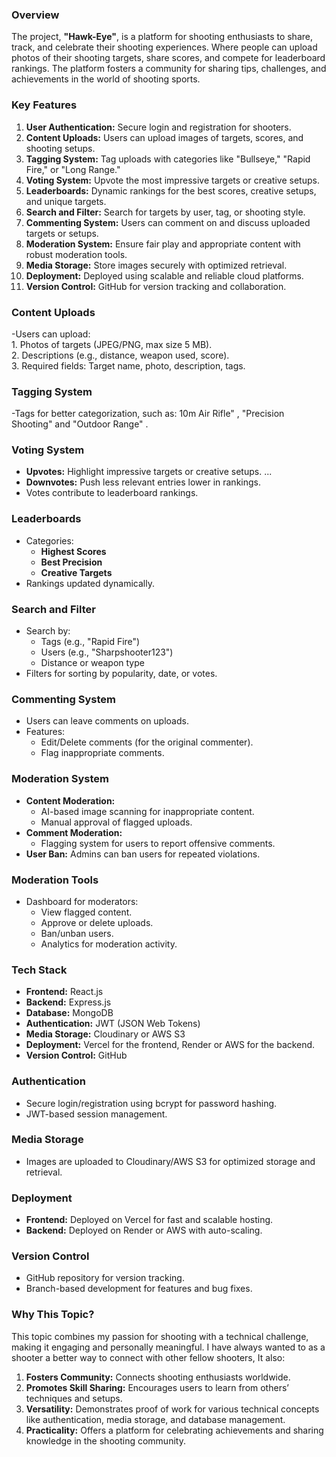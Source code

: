 ### **Overview**  
The project, **"Hawk-Eye"**, is a platform for shooting enthusiasts to share, track, and celebrate their shooting experiences. Where people can upload photos of their shooting targets, share scores, and compete for leaderboard rankings. The platform fosters a community for sharing tips, challenges, and achievements in the world of shooting sports.



### **Key Features**  
1. **User Authentication:** Secure login and registration for shooters.  
2. **Content Uploads:** Users can upload images of targets, scores, and shooting setups.  
3. **Tagging System:** Tag uploads with categories like "Bullseye," "Rapid Fire," or "Long Range."  
4. **Voting System:** Upvote the most impressive targets or creative setups.  
5. **Leaderboards:** Dynamic rankings for the best scores, creative setups, and unique targets.  
6. **Search and Filter:** Search for targets by user, tag, or shooting style.  
7. **Commenting System:** Users can comment on and discuss uploaded targets or setups.  
8. **Moderation System:** Ensure fair play and appropriate content with robust moderation tools.  
9. **Media Storage:** Store images securely with optimized retrieval.  
10. **Deployment:** Deployed using scalable and reliable cloud platforms.  
11. **Version Control:** GitHub for version tracking and collaboration.



### **Content Uploads**  
-Users can upload:  
    1. Photos of targets (JPEG/PNG, max size 5 MB).  
    2. Descriptions (e.g., distance, weapon used, score).  
    3. Required fields: Target name, photo, description, tags.  



### **Tagging System**  
-Tags for better categorization, such as: 10m Air Rifle" , "Precision Shooting"  and "Outdoor Range"  .



### **Voting System**  
- **Upvotes:** Highlight impressive targets or creative setups.  ...
- **Downvotes:** Push less relevant entries lower in rankings.  
- Votes contribute to leaderboard rankings.  



### **Leaderboards**  
- Categories:  
  - **Highest Scores**  
  - **Best Precision**  
  - **Creative Targets**  
- Rankings updated dynamically.  



### **Search and Filter**  
- Search by:  
  - Tags (e.g., "Rapid Fire")  
  - Users (e.g., "Sharpshooter123")  
  - Distance or weapon type  
- Filters for sorting by popularity, date, or votes.  



### **Commenting System**  
- Users can leave comments on uploads.  
- Features:  
  - Edit/Delete comments (for the original commenter).  
  - Flag inappropriate comments.  



### **Moderation System**  
- **Content Moderation:**  
  - AI-based image scanning for inappropriate content.  
  - Manual approval of flagged uploads.  
- **Comment Moderation:**  
  - Flagging system for users to report offensive comments.  
- **User Ban:** Admins can ban users for repeated violations.  



### **Moderation Tools**  
- Dashboard for moderators:  
  - View flagged content.  
  - Approve or delete uploads.  
  - Ban/unban users.  
  - Analytics for moderation activity.  



### **Tech Stack**  
- **Frontend:** React.js  
- **Backend:** Express.js  
- **Database:** MongoDB  
- **Authentication:** JWT (JSON Web Tokens)  
- **Media Storage:** Cloudinary or AWS S3  
- **Deployment:** Vercel for the frontend, Render or AWS for the backend.  
- **Version Control:** GitHub  



### **Authentication**  
- Secure login/registration using bcrypt for password hashing.  
- JWT-based session management.  



### **Media Storage**  
- Images are uploaded to Cloudinary/AWS S3 for optimized storage and retrieval.  



### **Deployment**  
- **Frontend:** Deployed on Vercel for fast and scalable hosting.  
- **Backend:** Deployed on Render or AWS with auto-scaling.  



### **Version Control**  
- GitHub repository for version tracking.  
- Branch-based development for features and bug fixes.  



### **Why This Topic?**  
This topic combines my passion for shooting with a technical challenge, making it engaging and personally meaningful. I have always wanted to as a shooter a better way to connect with other fellow shooters, It also:  
1. **Fosters Community:** Connects shooting enthusiasts worldwide.  
2. **Promotes Skill Sharing:** Encourages users to learn from others’ techniques and setups.  
3. **Versatility:** Demonstrates proof of work for various technical concepts like authentication, media storage, and database management.  
4. **Practicality:** Offers a platform for celebrating achievements and sharing knowledge in the shooting community.
